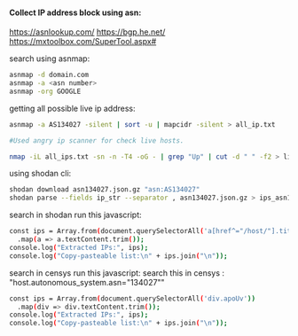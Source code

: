 
#### Collect IP address block using asn:
https://asnlookup.com/
https://bgp.he.net/
https://mxtoolbox.com/SuperTool.aspx#

search using asnmap:
```bash
asnmap -d domain.com
asnmap -a <asn number>
asnmap -org GOOGLE
```

getting all possible live ip address:
```bash
asnmap -a AS134027 -silent | sort -u | mapcidr -silent > all_ip.txt

#Used angry ip scanner for check live hosts.

nmap -iL all_ips.txt -sn -n -T4 -oG - | grep "Up" | cut -d " " -f2 > live_ips.txt

```

using shodan cli:
```bash
shodan download asn134027.json.gz "asn:AS134027"
shodan parse --fields ip_str --separator , asn134027.json.gz > ips_asn134027.txt
```

search in shodan run this javascript:
```bash
const ips = Array.from(document.querySelectorAll('a[href^="/host/"].title.text-dark'))
  .map(a => a.textContent.trim());
console.log("Extracted IPs:", ips);
console.log("Copy-pasteable list:\n" + ips.join("\n"));
```


search in censys run this javascript:
search this in censys : "host.autonomous_system.asn="134027""
```bash
const ips = Array.from(document.querySelectorAll('div.apoUv'))
  .map(div => div.textContent.trim());
console.log("Extracted IPs:", ips);
console.log("Copy-pasteable list:\n" + ips.join("\n"));
```
